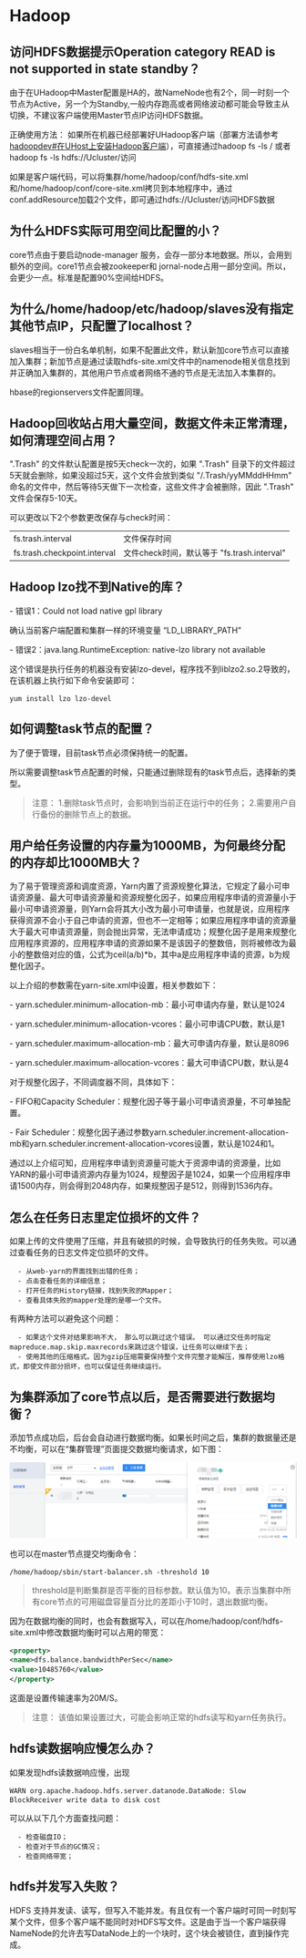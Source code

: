 

# Hadoop

## 访问HDFS数据提示Operation category READ is not supported in state standby？

由于在UHadoop中Master配置是HA的，故NameNode也有2个，同一时刻一个节点为Active，另一个为Standby,一般内存跑高或者网络波动都可能会导致主从切换，不建议客户端使用Master节点IP访问HDFS数据。

正确使用方法：
如果所在机器已经部署好UHadoop客户端（部署方法请参考[hadoopdev\#在UHost上安装Hadoop客户端](uhadoop/developer/hadoopdev#在UHost上安装Hadoop客户端)），可直接通过hadoop
fs -ls / 或者hadoop fs -ls hdfs://Ucluster/访问

如果是客户端代码，可以将集群/home/hadoop/conf/hdfs-site.xml和/home/hadoop/conf/core-site.xml拷贝到本地程序中，通过conf.addResource加载2个文件，即可通过hdfs://Ucluster/访问HDFS数据

## 为什么HDFS实际可用空间比配置的小？

core节点由于要启动node-manager 服务，会存一部分本地数据。所以，会用到额外的空间。core1节点会被zookeeper和
jornal-node占用一部分空间。所以，会更少一点。标准是配置90%空间给HDFS。

## 为什么/home/hadoop/etc/hadoop/slaves没有指定其他节点IP，只配置了localhost？

slaves相当于一份白名单机制，如果不配置此文件，默认新加core节点可以直接加入集群；新加节点是通过读取hdfs-site.xml文件中的namenode相关信息找到并正确加入集群的，其他用户节点或者网络不通的节点是无法加入本集群的。

hbase的regionservers文件配置同理。

## Hadoop回收站占用大量空间，数据文件未正常清理，如何清理空间占用？

".Trash" 的文件默认配置是按5天check一次的，如果 ".Trash"
目录下的文件超过5天就会删除，如果没超过5天，这个文件会放到类似
"/.Trash/yyMMddHHmm" 命名的文件中，然后等待5天做下一次检查，这些文件才会被删除，因此 ".Trash"
文件会保存5-10天。

可以更改以下2个参数更改保存与check时间：

|                              |                                    |
| ---------------------------- | ---------------------------------- |
| fs.trash.interval            | 文件保存时间                             |
| fs.trash.checkpoint.interval | 文件check时间，默认等于 "fs.trash.interval" |

## Hadoop lzo找不到Native的库？

\- 错误1：Could not load native gpl library

确认当前客户端配置和集群一样的环境变量 “LD\_LIBRARY\_PATH”

\- 错误2：java.lang.RuntimeException: native-lzo library not available

这个错误是执行任务的机器没有安装lzo-devel，程序找不到liblzo2.so.2导致的，在该机器上执行如下命令安装即可：

```
yum install lzo lzo-devel
```

## 如何调整task节点的配置？

为了便于管理，目前task节点必须保持统一的配置。

所以需要调整task节点配置的时候，只能通过删除现有的task节点后，选择新的类型。

> 注意：
  1.删除task节点时，会影响到当前正在运行中的任务；
  2.需要用户自行备份的删除节点上的数据。

## 用户给任务设置的内存量为1000MB，为何最终分配的内存却比1000MB大？

为了易于管理资源和调度资源，Yarn内置了资源规整化算法，它规定了最小可申请资源量、最大可申请资源量和资源规整化因子，如果应用程序申请的资源量小于最小可申请资源量，则Yarn会将其大小改为最小可申请量，也就是说，应用程序获得资源不会小于自己申请的资源，但也不一定相等；如果应用程序申请的资源量大于最大可申请资源量，则会抛出异常，无法申请成功；规整化因子是用来规整化应用程序资源的，应用程序申请的资源如果不是该因子的整数倍，则将被修改为最小的整数倍对应的值，公式为ceil(a/b)\*b，其中a是应用程序申请的资源，b为规整化因子。

以上介绍的参数需在yarn-site.xml中设置，相关参数如下：

\- yarn.scheduler.minimum-allocation-mb：最小可申请内存量，默认是1024

\- yarn.scheduler.minimum-allocation-vcores：最小可申请CPU数，默认是1

\- yarn.scheduler.maximum-allocation-mb：最大可申请内存量，默认是8096

\- yarn.scheduler.maximum-allocation-vcores：最大可申请CPU数，默认是4

对于规整化因子，不同调度器不同，具体如下：

\- FIFO和Capacity Scheduler：规整化因子等于最小可申请资源量，不可单独配置。

\- Fair
Scheduler：规整化因子通过参数yarn.scheduler.increment-allocation-mb和yarn.scheduler.increment-allocation-vcores设置，默认是1024和1。

通过以上介绍可知，应用程序申请到资源量可能大于资源申请的资源量，比如YARN的最小可申请资源内存量为1024，规整因子是1024，如果一个应用程序申请1500内存，则会得到2048内存，如果规整因子是512，则得到1536内存。

## 怎么在任务日志里定位损坏的文件？

如果上传的文件使用了压缩，并且有破损的时候，会导致执行的任务失败。可以通过查看任务的日志文件定位损坏的文件。

``` 
  - 从web-yarn的界面找到出错的任务；
  - 点击查看任务的详细信息；
  - 打开任务的History链接，找到失败的Mapper；
  - 查看具体失败的mapper处理的是哪一个文件。
```

有两种方法可以避免这个问题：

``` 
  - 如果这个文件对结果影响不大， 那么可以跳过这个错误。 可以通过交任务时指定mapreduce.map.skip.maxrecords来跳过这个错误，让任务可以继续下去；
  - 使用其他的压缩格式。因为gzip压缩需要保持整个文件完整才能解压，推荐使用lzo格式，即使文件部分损坏，也可以保证任务继续运行。
```

## 为集群添加了core节点以后，是否需要进行数据均衡？

添加节点成功后，后台会自动进行数据均衡。如果长时间之后，集群的数据量还是不均衡，可以在“集群管理”页面提交数据均衡请求，如下图：

![](/images/user/faqs-数据均衡.png)

也可以在master节点提交均衡命令：

```
/home/hadoop/sbin/start-balancer.sh -threshold 10
```

> threshold是判断集群是否平衡的目标参数。默认值为10。表示当集群中所有core节点的可用磁盘容量百分比的差距小于10时，退出数据均衡。

因为在数据均衡的同时，也会有数据写入，可以在/home/hadoop/conf/hdfs-site.xml中修改数据均衡时可以占用的带宽：

``` xml
<property> 
<name>dfs.balance.bandwidthPerSec</name> 
<value>10485760</value>
</property>
```

这面是设置传输速率为20M/S。

> 注意：
  该值如果设置过大，可能会影响正常的hdfs读写和yarn任务执行。

## hdfs读数据响应慢怎么办？

如果发现hdfs读数据响应慢，出现

```
WARN org.apache.hadoop.hdfs.server.datanode.DataNode: Slow BlockReceiver write data to disk cost
```

可以从以下几个方面查找问题：

``` 
  - 检查磁盘IO；
  - 检查对于节点的GC情况；
  - 检查网络带宽；
```

## hdfs并发写入失败？

HDFS
支持并发读、读写，但写入不能并发。有且仅有一个客户端时可同一时刻写某个文件，但多个客户端不能同时对HDFS写文件。这是由于当一个客户端获得NameNode的允许去写DataNode上的一个块时，这个块会被锁住，直到操作完成。
